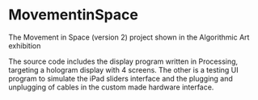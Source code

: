 # MovementinSpace
The Movement in Space (version 2) project shown in the Algorithmic Art exhibition

The source code includes the display program written in Processing, targeting a hologram display with 4 screens. The other is a testing UI program to simulate the iPad sliders interface and the plugging and unplugging of cables in the custom made hardware interface.
